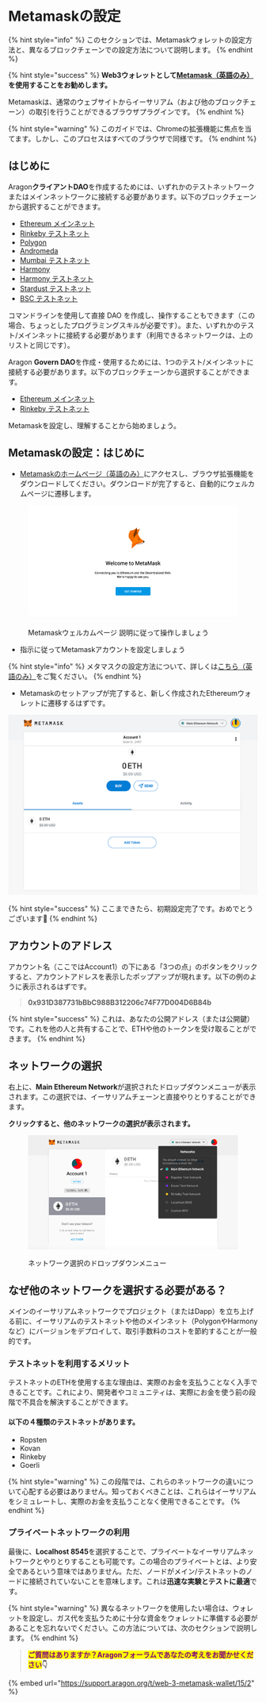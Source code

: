 # Metamaskの設定

{% hint style="info" %}
このセクションでは、Metamaskウォレットの設定方法と、異なるブロックチェーンでの設定方法について説明します。
{% endhint %}

{% hint style="success" %}
**Web3ウォレットとして**[**Metamask（英語のみ）**](https://metamask.io)**を使用することをお勧めします。**&#x20;

Metamaskは、通常のウェブサイトからイーサリアム（および他のブロックチェーン）の取引を行うことができるブラウザプラグインです。
{% endhint %}

{% hint style="warning" %}
このガイドでは、Chromeの拡張機能に焦点を当てます。しかし、このプロセスはすべてのブラウザで同様です。
{% endhint %}

## はじめに <a href="#getting-started" id="getting-started"></a>

Aragon**クライアントDAO**を作成するためには、いずれかのテストネットワークまたはメインネットワークに接続する必要があります。以下のブロックチェーンから選択することができます。

* [Ethereum メインネット](getting-started-with-ethereum.md)
* [Rinkeby テストネット](getting-started-with-rinkeby-testnet.md)
* [Polygon](getting-started-with-polygon.md)
* [Andromeda](getting-started-with-metis-andromeda.md)
* [Mumbai テストネット](getting-started-with-mumbai-testnet.md)
* [Harmony](getting-started-with-harmony.md)
* [Harmony テストネット](getting-started-with-harmony-testnet.md)
* [Stardust テストネット](getting-started-with-metis-andromeda.md)
* [BSC テストネット](getting-started-with-bsc-testnet.md)

コマンドラインを使用して直接 DAO を作成し、操作することもできます（この場合、ちょっとしたプログラミングスキルが必要です）。また、いずれかのテスト/メインネットに接続する必要があります（利用できるネットワークは、上のリストと同じです）。

Aragon **Govern DAO**を作成・使用するためには、1つのテスト/メインネットに接続する必要があります。以下のブロックチェーンから選択することができます。

* [Ethereum メインネット](getting-started-with-ethereum.md)
* [Rinkeby テストネット](getting-started-with-rinkeby-testnet.md)

Metamaskを設定し、理解することから始めましょう。

## Metamaskの設定：はじめに <a href="#getting-started" id="getting-started"></a>

* [Metamaskのホームページ（英語のみ）](https://metamask.io/)にアクセスし、ブラウザ拡張機能をダウンロードしてください。ダウンロードが完了すると、自動的にウェルカムページに遷移します。

<figure><img src="../../.gitbook/assets/m-0.png" alt=""><figcaption><p>Metamaskウェルカムページ 説明に従って操作しましょう</p></figcaption></figure>

* 指示に従ってMetamaskアカウントを設定しましょう

{% hint style="info" %}
メタマスクの設定方法について、詳しくは[こちら（英語のみ）](https://wiki.polygon.technology/docs/develop/metamask/hello/)をご覧ください。
{% endhint %}

* Metamaskのセットアップが完了すると、新しく作成されたEthereumウォレットに遷移するはずです。

![Metamaskのアカウント](<../../.gitbook/assets/mm account (1).png>)

{% hint style="success" %}
ここまできたら、初期設定完了です。おめでとうございます🎉
{% endhint %}

## アカウントのアドレス <a href="#account-address" id="account-address"></a>

アカウント名（ここではAccount1）の下にある「3つの点」のボタンをクリックすると、アカウントアドレスを表示したポップアップが現れます。以下の例のように表示されるはずです。

> **0x931D387731bBbC988B312206c74F77D004D6B84b**

{% hint style="success" %}
これは、あなたの公開アドレス（または公開鍵）です。これを他の人と共有することで、ETHや他のトークンを受け取ることができます。
{% endhint %}

## ネットワークの選択 <a href="#selected-networks" id="selected-networks"></a>

右上に、**Main Ethereum Network**が選択されたドロップダウンメニューが表示されます。この選択では、イーサリアムチェーンと直接やりとりすることができます。

**クリックすると、他のネットワークの選択が表示されます。**

<figure><img src="../../.gitbook/assets/m-2.png" alt=""><figcaption><p>ネットワーク選択のドロップダウンメニュー</p></figcaption></figure>

## なぜ他のネットワークを選択する必要がある？

メインのイーサリアムネットワークでプロジェクト（またはDapp）を立ち上げる前に、イーサリアムのテストネットや他のメインネット（PolygonやHarmonyなど）にバージョンをデプロイして、取引手数料のコストを節約することが一般的です。

### テストネットを利用するメリット

テストネットのETHを使用する主な理由は、実際のお金を支払うことなく入手できることです。これにより、開発者やコミュニティは、実際にお金を使う前の段階で不具合を解決することができます。

#### 以下の４種類のテストネットがあります。

* Ropsten
* Kovan
* Rinkeby
* Goerli

{% hint style="warning" %}
この段階では、これらのネットワークの違いについて心配する必要はありません。知っておくべきことは、これらはイーサリアムをシミュレートし、実際のお金を支払うことなく使用できることです。
{% endhint %}

### プライベートネットワークの利用

最後に、**Localhost 8545**を選択することで、プライベートなイーサリアムネットワークとやりとりすることも可能です。この場合のプライベートとは、より安全であるという意味ではありません。ただ、ノードがメイン/テストネットのノードに接続されていないことを意味します。これは**迅速な実験とテストに最適**です。

{% hint style="warning" %}
異なるネットワークを使用したい場合は、ウォレットを設定し、ガス代を支払うために十分な資金をウォレットに準備する必要があることを忘れないでください。この方法については、次のセクションで説明します。
{% endhint %}

> <mark style="color:purple;">**ご質問はありますか？Aragonフォーラムであなたの考えをお聞かせください**</mark>**👇**

{% embed url="https://support.aragon.org/t/web-3-metamask-wallet/15/2" %}
